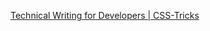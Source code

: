 [Technical Writing for Developers | CSS-Tricks](https://css-tricks.com/technical-writing-for-developers/#writing-code-comments)